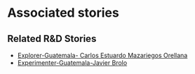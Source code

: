 # Associated stories

<!-- !!DO NOT REMOVE!! start autogenerated hyperlinks -->
## Related R&D Stories
- [Explorer\-Guatemala\- Carlos Estuardo Mazariegos Orellana](/stories/?doc=Explorers_GTM)
- [Experimenter\-Guatemala\-Javier Brolo](/stories/?doc=Experimenters_GTM)
<!-- !!DO NOT REMOVE!! end autogenerated hyperlinks -->